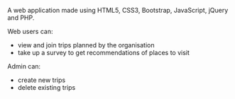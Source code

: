A web application made using HTML5, CSS3, Bootstrap, JavaScript, jQuery and PHP.	


Web users can:
* view and join trips planned by the organisation
* take up a survey to get recommendations of places to visit

Admin can:
* create new trips
* delete existing trips

